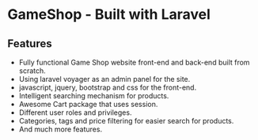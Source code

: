 # GameShop - Built with Laravel


## Features

-   Fully functional Game Shop website front-end and back-end built from scratch.
-   Using laravel voyager as an admin panel for the site.
-   javascript, jquery, bootstrap and css for the front-end.
-   Intelligent searching mechanism for products.
-   Awesome Cart package that uses session.
-   Different user roles and privileges.
-   Categories, tags and price filtering for easier search for products.
-   And much more features.

